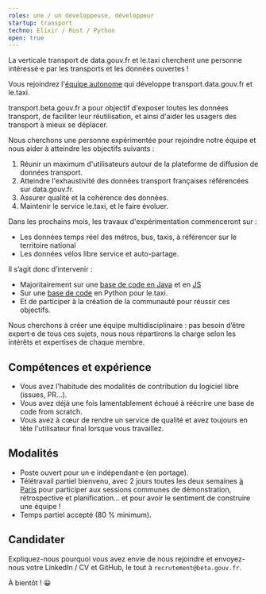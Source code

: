 ```yaml
---
roles: une / un développeuse, développeur
startup: transport
techno: Elixir / Rust / Python
open: true
---
```


La verticale transport de data.gouv.fr et le.taxi cherchent une personne intéressé·e par les transports et les données ouvertes !

<!--more-->

Vous rejoindrez l'[équipe autonome](https://beta.gouv.fr/2016/11/28/equipes-autonomes) qui développe transport.data.gouv.fr et le.taxi.

transport.beta.gouv.fr a pour objectif d'exposer toutes les données transport, de faciliter leur réutilisation, et ainsi d'aider les usagers des transport à mieux se déplacer.

Nous cherchons une personne expérimentée pour rejoindre notre équipe et nous aider à atteindre les objectifs suivants :

1. Réunir un maximum d'utilisateurs autour de la plateforme de diffusion de données transport.
2. Atteindre l'exhaustivité des données transport françaises référencées sur data.gouv.fr.
3. Assurer qualité et la cohérence des données.
4. Maintenir le service le.taxi, et le faire évoluer.

Dans les prochains mois, les travaux d'expérimentation commenceront sur :
- Les données temps réel des métros, bus, taxis, à référencer sur le territoire national
- Les données vélos libre service et auto-partage.

Il s’agit donc d’intervenir :

- Majoritairement sur une [base de code en Java](https://github.com/etalab/datatools-server) et en [JS](https://github.com/etalab/catalogue_ui)
- Sur une [base de code](https://github.com/openmaraude/) en Python pour le.taxi.
- Et de participer à la création de la communauté pour réussir ces objectifs.

Nous cherchons à créer une équipe multidisciplinaire : pas besoin d’être expert·e de tous ces sujets, nous nous répartirons la charge selon les intérêts et expertises de chaque membre.


## Compétences et expérience

- Vous avez l’habitude des modalités de contribution du logiciel libre (issues, PR…).
- Vous avez déjà une fois lamentablement échoué à réécrire une base de code from scratch.
- Vous avez à cœur de rendre un service de qualité et avez toujours en tête l'utilisateur final lorsque vous travaillez.


## Modalités

- Poste ouvert pour un·e indépendant·e (en portage).
- Télétravail partiel bienvenu, avec 2 jours toutes les deux semaines [à Paris](https://github.com/betagouv/beta.gouv.fr/wiki/Locaux) pour participer aux sessions communes de démonstration, rétrospective et planification… et pour avoir le sentiment de construire une équipe !
- Temps partiel accepté (80 % minimum).

## Candidater

Expliquez-nous pourquoi vous avez envie de nous rejoindre et envoyez-nous votre LinkedIn / CV et GitHub, le tout à `recrutement@beta.gouv.fr`.

À bientôt ! 😀
